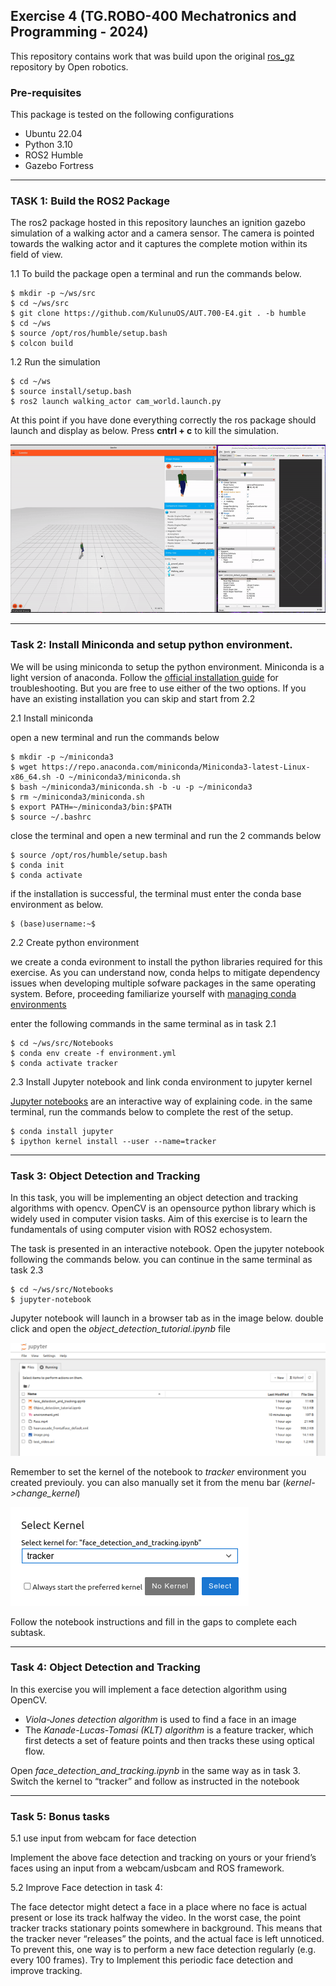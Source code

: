 ## Exercise 4 (TG.ROBO-400 Mechatronics and Programming - 2024)

This repository contains work that was build upon the original [ros_gz](https://github.com/gazebosim/ros_gz/tree/humble) repository by Open robotics.


### Pre-requisites

This package is tested on the following configurations
- Ubuntu 22.04
- Python 3.10
- ROS2 Humble
- Gazebo Fortress 

---
### TASK 1: Build the ROS2 Package

The ros2 package hosted in this repository launches an ignition gazebo simulation of a walking actor and a camera sensor. The camera is pointed
towards the walking actor and it captures the complete motion within its field of view.

1.1 To build the package open a terminal and run the commands below.

```
$ mkdir -p ~/ws/src
$ cd ~/ws/src
$ git clone https://github.com/KulunuOS/AUT.700-E4.git . -b humble
$ cd ~/ws
$ source /opt/ros/humble/setup.bash
$ colcon build

```


1.2 Run the simulation

```
$ cd ~/ws
$ source install/setup.bash
$ ros2 launch walking_actor cam_world.launch.py
```
At this point if you have done everything correctly the ros package should launch and display as below. Press **cntrl + c** to kill the simulation. 

![](assets/actor.gif)


---
### Task 2: Install Miniconda and setup python environment.


 We will be using miniconda to setup the python environment. Miniconda is a light version of anaconda. Follow the [official installation guide](https://docs.anaconda.com/miniconda/#quick-command-line-install) for troubleshooting. But you are free to use either of the two options. If you have an existing installation you can skip and start from 2.2

2.1 Install miniconda 

open a new terminal and run the commands below

```
$ mkdir -p ~/miniconda3
$ wget https://repo.anaconda.com/miniconda/Miniconda3-latest-Linux-x86_64.sh -O ~/miniconda3/miniconda.sh
$ bash ~/miniconda3/miniconda.sh -b -u -p ~/miniconda3
$ rm ~/miniconda3/miniconda.sh
$ export PATH=~/miniconda3/bin:$PATH
$ source ~/.bashrc

```
close the terminal and open a new terminal and run the 2 commands below

```
$ source /opt/ros/humble/setup.bash
$ conda init
$ conda activate
```
if the installation is successful, the terminal must enter the conda base environment as below. 

```
$ (base)username:~$ 
```

2.2 Create python environment

we create a conda evironment to install the python libraries required for this exercise. As you can understand now, conda helps to mitigate dependency issues when developing multiple sofware packages in the same operating system. Before, proceeding familiarize yourself with [managing conda environments](https://docs.conda.io/projects/conda/en/latest/user-guide/tasks/manage-environments.html#creating-an-environment-from-an-environment-yml-file)

enter the following commands in the same terminal as in task 2.1 

```
$ cd ~/ws/src/Notebooks
$ conda env create -f environment.yml
$ conda activate tracker
```

2.3 Install Jupyter notebook and link conda environment to jupyter kernel

[Jupyter notebooks](https://docs.jupyter.org/en/latest/index.html) are an interactive way of explaining code. in the same terminal, run the commands below to complete the rest of the setup.

```
$ conda install jupyter
$ ipython kernel install --user --name=tracker
```

---
### Task 3: Object Detection and Tracking

In this task, you will be implementing an object detection and tracking algorithms with opencv. OpenCV is an opensource python library which is widely used in computer vision tasks. Aim of this exercise is to learn the fundamentals of using computer vision with ROS2 echosystem.


The task is presented in an interactive notebook. Open the jupyter notebook following the commands below. you can continue in the same terminal as task 2.3

```
$ cd ~/ws/src/Notebooks
$ jupyter-notebook
```
Jupyter notebook will launch in a browser tab as in the image below. double click and open the _object_detection_tutorial.ipynb_ file

![](assets/notebook.png)

Remember to set the kernel of the notebook to *tracker* environment you created previouly. you can also manually set it from the menu bar (_kernel->change_kernel_)

![](assets/kernel.png)

Follow the notebook instructions and fill in the gaps to complete each subtask.

---
### Task 4: Object Detection and Tracking

In this exercise you will implement a face detection algorithm using OpenCV. 

- *Viola-Jones detection algorithm* is used to find a face in an image
- The *Kanade-Lucas-Tomasi (KLT) algorithm* is a feature tracker, which first detects a set of feature points and then tracks these using optical flow.

Open _face_detection_and_tracking.ipynb_ in the same way as in task 3. Switch the kernel to “tracker” and follow as instructed in the notebook

---
### Task 5: Bonus tasks

5.1 use input from webcam for face detection

Implement the above face detection and tracking on yours or your friend’s faces using an input from a webcam/usbcam and ROS framework.

5.2 Improve Face detection in task 4:

The face detector might detect a face in a place where no face is actual present or lose its track halfway the video. In the worst case, the point tracker tracks stationary points somewhere in background. This means that the tracker never “releases” the points, and the actual face is left unnoticed. To prevent this, one way is to perform a new face detection regularly (e.g. every 100 frames). Try to Implement this periodic face detection and improve tracking.